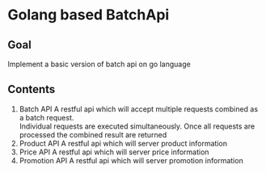 # Golang based BatchApi
## Goal 
Implement a basic version of batch api  on go language   

##  Contents   
1. Batch API 
A restful api which will accept multiple requests combined as a batch request.  
Individual requests are executed simultaneously. Once all requests are processed the combined result are returned  
2. Product  API 
A restful api which will server  product information
3. Price  API 
A restful api which will server  price information
4. Promotion  API 
A restful api which will server  promotion information

